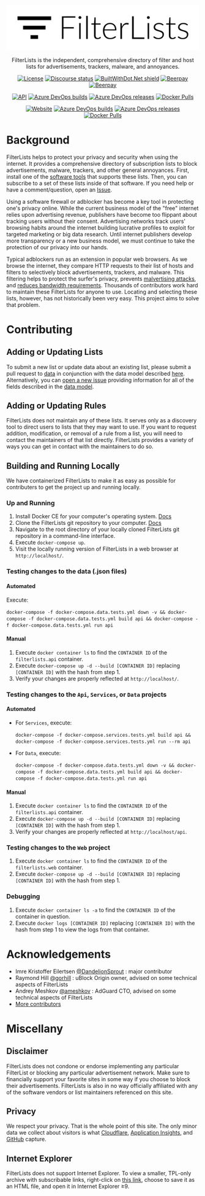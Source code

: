 <p align="center"><img src="https://github.com/collinbarrett/FilterLists/blob/master/imgs/logo_filterlists.png"></p>

<p align="center">FilterLists is the independent, comprehensive directory of filter and host lists for advertisements, trackers, malware, and annoyances.</p>

<p align="center"><a href="https://github.com/collinbarrett/FilterLists/blob/master/LICENSE"><img alt="License" src="https://img.shields.io/github/license/collinbarrett/filterlists.svg"></a>
<a href="https://hub.filterlists.com"><img alt="Discourse status" src="https://img.shields.io/discourse/https/hub.filterlists.com/status.svg"></a>
<a href="https://builtwithdot.net/project/125/filterlists"><img src="https://builtwithdot.net/project/125/filterlists/badge" alt="BuiltWithDot.Net shield" /></a>
<a href="https://beerpay.io/collinbarrett/FilterLists"><img src="https://beerpay.io/collinbarrett/FilterLists/badge.svg?style=beer-square" alt="Beerpay" /></a>
<a href="https://beerpay.io/collinbarrett/FilterLists?focus=wish"><img src="https://beerpay.io/collinbarrett/FilterLists/make-wish.svg?style=flat-square" alt="Beerpay" /></a></p>

<p align="center"><a href="https://filterlists.com/api/v1/lists"><img src="https://img.shields.io/website-up-down-green-red/http/shields.io.svg?label=API" alt="API" /></a>
<a href="https://dev.azure.com/collinbarrett/FilterLists/_build/latest?definitionId=3"><img src="https://img.shields.io/azure-devops/build/collinbarrett/FilterLists/3.svg" alt="Azure DevOps builds" /></a>
<a href="https://dev.azure.com/collinbarrett/FilterLists/_release?definitionId=3"><img src="https://img.shields.io/azure-devops/release/collinbarrett/b06a3d5c-459e-4789-9735-0f5969006fe8/3/4.svg" alt="Azure DevOps releases" /></a>
<a href="https://hub.docker.com/r/collinbarrett/filterlists.api"><img src="https://img.shields.io/docker/pulls/collinbarrett/filterlists.api.svg" alt="Docker Pulls" /></a></p>

<p align="center"><a href="https://filterlists.com/"><img src="https://img.shields.io/website-up-down-green-red/http/shields.io.svg" alt="Website" /></a>
<a href="https://dev.azure.com/collinbarrett/FilterLists/_build/latest?definitionId=12"><img src="https://img.shields.io/azure-devops/build/collinbarrett/FilterLists/12.svg" alt="Azure DevOps builds" /></a>
<a href="https://dev.azure.com/collinbarrett/FilterLists/_release?definitionId=4"><img src="https://img.shields.io/azure-devops/release/collinbarrett/b06a3d5c-459e-4789-9735-0f5969006fe8/4/5.svg" alt="Azure DevOps releases" /></a>
<a href="https://hub.docker.com/r/collinbarrett/filterlists.web"><img src="https://img.shields.io/docker/pulls/collinbarrett/filterlists.web.svg" alt="Docker Pulls" /></a></p>

# Background

FilterLists helps to protect your privacy and security when using the internet. It provides a comprehensive directory of subscription lists to block advertisements, malware, trackers, and other general annoyances. First, install one of the [software tools](https://github.com/collinbarrett/FilterLists/blob/master/data/Software.json) that supports these lists. Then, you can subscribe to a set of these lists inside of that software. If you need help or have a comment/question, open an [Issue](https://github.com/collinbarrett/FilterLists/issues).

Using a software firewall or adblocker has become a key tool in protecting one's privacy online. While the current business model of the "free" internet relies upon advertising revenue, publishers have become too flippant about tracking users without their consent. Advertising networks track users' browsing habits around the internet building lucrative profiles to exploit for targeted marketing or big data research. Until internet publishers develop more transparency or a new business model, we must continue to take the protection of our privacy into our hands.

Typical adblockers run as an extension in popular web browsers. As we browse the internet, they compare HTTP requests to their list of hosts and filters to selectively block advertisements, trackers, and malware. This filtering helps to protect the surfer's privacy, prevents [malvertising attacks](http://www.wired.com/insights/2014/11/malvertising-is-cybercriminals-latest-sweet-spot/ "Why Malvertising Is Cybercriminals' Latest Sweet Spot - Wired"), and [reduces bandwidth requirements](http://venturebeat.com/2015/07/08/blocking-ads-can-cut-network-traffic-25-to-40-study-shows/ "Blocking Ads Can Cut Network Traffic 25% to 40%, Study Shows - VentureBeat"). Thousands of contributors work hard to maintain these FilterLists for anyone to use. Locating and selecting these lists, however, has not historically been very easy. This project aims to solve that problem.

# Contributing

## Adding or Updating Lists

To submit a new list or update data about an existing list, please submit a pull request to [data](https://github.com/collinbarrett/FilterLists/tree/master/data) in conjunction with the data model described [here](https://github.com/collinbarrett/FilterLists/wiki/Data-Model_sidebar). Alternatively, you can [open a new issue](https://github.com/collinbarrett/FilterLists/issues/new) providing information for all of the fields described in the [data model](https://github.com/collinbarrett/FilterLists/wiki/Data-Model_sidebar).

## Adding or Updating Rules

FilterLists does not maintain any of these lists. It serves only as a discovery tool to direct users to lists that they may want to use. If you want to request addition, modification, or removal of a rule from a list, you will need to contact the maintainers of that list directly. FilterLists provides a variety of ways you can get in contact with the maintainers to do so.

## Building and Running Locally

We have containerized FilterLists to make it as easy as possible for contributers to get the project up and running locally.

### Up and Running

1. Install Docker CE for your computer's operating system. [Docs](https://docs.docker.com/install/)
2. Clone the FilterLists git repository to your computer. [Docs](https://help.github.com/en/articles/cloning-a-repository)
3. Navigate to the root directory of your locally cloned FilterLists git repository in a command-line interface.
4. Execute `docker-compose up`.
5. Visit the locally running version of FilterLists in a web browser at `http://localhost/`.

### Testing changes to the data (.json files)

#### Automated

Execute:

`docker-compose -f docker-compose.data.tests.yml down -v && docker-compose -f docker-compose.data.tests.yml build api && docker-compose -f docker-compose.data.tests.yml run api`

#### Manual

1. Execute `docker container ls` to find the `CONTAINER ID` of the `filterlists.api` container.
2. Execute `docker-compose up -d --build [CONTAINER ID]` replacing `[CONTAINER ID]` with the hash from step 1.
3. Verify your changes are properly reflected at `http://localhost/`.

### Testing changes to the `Api`, `Services`, or `Data` projects

#### Automated

- For `Services`, execute:

  `docker-compose -f docker-compose.services.tests.yml build api && docker-compose -f docker-compose.services.tests.yml run --rm api`

- For `Data`, execute:

  `docker-compose -f docker-compose.data.tests.yml down -v && docker-compose -f docker-compose.data.tests.yml build api && docker-compose -f docker-compose.data.tests.yml run api`

#### Manual

1. Execute `docker container ls` to find the `CONTAINER ID` of the `filterlists.api` container.
2. Execute `docker-compose up -d --build [CONTAINER ID]` replacing `[CONTAINER ID]` with the hash from step 1.
3. Verify your changes are properly reflected at `http://localhost/api`.

### Testing changes to the `Web` project

1. Execute `docker container ls` to find the `CONTAINER ID` of the `filterlists.web` container.
2. Execute `docker-compose up -d --build [CONTAINER ID]` replacing `[CONTAINER ID]` with the hash from step 1.

### Debugging

1. Execute `docker container ls -a` to find the `CONTAINER ID` of the container in question.
2. Execute `docker logs [CONTAINER ID]` replacing `[CONTAINER ID]` with the hash from step 1 to view the logs from that container.

# Acknowledgements

  - Imre Kristoffer Eilertsen [@DandelionSprout](https://github.com/DandelionSprout) : major contributor
  - Raymond Hill [@gorhill](https://github.com/gorhill) : uBlock Origin owner, advised on some technical aspects of FilterLists
  - Andrey Meshkov [@ameshkov](https://github.com/ameshkov) : AdGuard CTO, advised on some technical aspects of FilterLists
  - [More contributors](https://github.com/collinbarrett/FilterLists/graphs/contributors)

# Miscellany

## Disclaimer

FilterLists does not condone or endorse implementing any particular FilterList or blocking any particular advertisement network. Make sure to financially support your favorite sites in some way if you choose to block their advertisements. FilterLists is also in no way officially affiliated with any of the software vendors or list maintainers referenced on this site.

## Privacy

We respect your privacy. That is the whole point of this site. The only minor data we collect about visitors is what [Cloudflare](https://www.cloudflare.com/analytics/), [Application Insights](https://docs.microsoft.com/en-us/azure/application-insights/app-insights-data-retention-privacy), and [GitHub](https://help.github.com/articles/github-privacy-statement/) capture.

## Internet Explorer

FilterLists does not support Internet Explorer. To view a smaller, TPL-only archive with subscribable links, right-click on [this link](https://raw.githubusercontent.com/collinbarrett/FilterLists/master/data/TPLSubscriptionAssistant.html), choose to save it as an HTML file, and open it in Internet Explorer ≥9.
